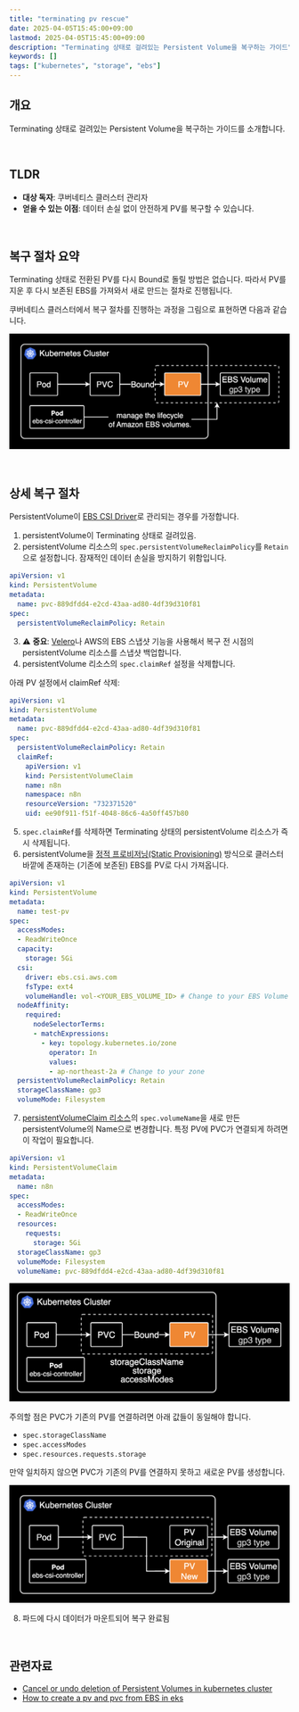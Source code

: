 ```yaml
---
title: "terminating pv rescue"
date: 2025-04-05T15:45:00+09:00
lastmod: 2025-04-05T15:45:00+09:00
description: "Terminating 상태로 걸려있는 Persistent Volume을 복구하는 가이드"
keywords: []
tags: ["kubernetes", "storage", "ebs"]
---
```


## 개요

Terminating 상태로 걸려있는 Persistent Volume을 복구하는 가이드를 소개합니다.

&nbsp;

## TLDR

- **대상 독자**: 쿠버네티스 클러스터 관리자
- **얻을 수 있는 이점**: 데이터 손실 없이 안전하게 PV를 복구할 수 있습니다.

&nbsp;

## 복구 절차 요약

Terminating 상태로 전환된 PV를 다시 Bound로 돌릴 방법은 없습니다. 따라서 PV를 지운 후 다시 보존된 EBS를 가져와서 새로 만드는 절차로 진행됩니다.

쿠버네티스 클러스터에서 복구 절차를 진행하는 과정을 그림으로 표현하면 다음과 같습니다.

![EBS 기반의 Persistent Volume 복구 절차 요약](./1.png)

&nbsp;

## 상세 복구 절차

PersistentVolume이 [EBS CSI Driver](https://github.com/kubernetes-sigs/aws-ebs-csi-driver)로 관리되는 경우를 가정합니다.

1. persistentVolume이 Terminating 상태로 걸려있음.
2. persistentVolume 리소스의 `spec.persistentVolumeReclaimPolicy`를 `Retain`으로 설정합니다. 잠재적인 데이터 손실을 방지하기 위함입니다.

```yaml
apiVersion: v1
kind: PersistentVolume
metadata:
  name: pvc-889dfdd4-e2cd-43aa-ad80-4df39d310f81
spec:
  persistentVolumeReclaimPolicy: Retain
```

3. ⚠️ **중요**: [Velero](https://github.com/vmware-tanzu/velero)나 AWS의 EBS 스냅샷 기능을 사용해서 복구 전 시점의 persistentVolume 리소스를 스냅샷 백업합니다.
4. persistentVolume 리소스의 `spec.claimRef` 설정을 삭제합니다.

아래 PV 설정에서 claimRef 삭제:

```yaml
apiVersion: v1
kind: PersistentVolume
metadata:
  name: pvc-889dfdd4-e2cd-43aa-ad80-4df39d310f81
spec:
  persistentVolumeReclaimPolicy: Retain
  claimRef:
    apiVersion: v1
    kind: PersistentVolumeClaim
    name: n8n
    namespace: n8n
    resourceVersion: "732371520"
    uid: ee90f911-f51f-4048-86c6-4a50ff457b80
```

5. `spec.claimRef`를 삭제하면 Terminating 상태의 persistentVolume 리소스가 즉시 삭제됩니다.
6. persistentVolume을 [정적 프로비저닝(Static Provisioning)](https://github.com/kubernetes-sigs/aws-ebs-csi-driver/tree/master/examples/kubernetes/static-provisioning) 방식으로 클러스터 바깥에 존재하는 (기존에 보존된) EBS를 PV로 다시 가져옵니다.

```yaml
apiVersion: v1
kind: PersistentVolume
metadata:
  name: test-pv
spec:
  accessModes:
  - ReadWriteOnce
  capacity:
    storage: 5Gi
  csi:
    driver: ebs.csi.aws.com
    fsType: ext4
    volumeHandle: vol-<YOUR_EBS_VOLUME_ID> # Change to your EBS Volume ID
  nodeAffinity:
    required:
      nodeSelectorTerms:
      - matchExpressions:
        - key: topology.kubernetes.io/zone
          operator: In
          values:
          - ap-northeast-2a # Change to your zone
  persistentVolumeReclaimPolicy: Retain
  storageClassName: gp3
  volumeMode: Filesystem
```

7. [persistentVolumeClaim 리소스](https://kubernetes.io/docs/concepts/storage/persistent-volumes/#reserving-a-persistentvolume)의 `spec.volumeName`을 새로 만든 persistentVolume의 Name으로 변경합니다. 특정 PV에 PVC가 연결되게 하려면 이 작업이 필요합니다.

```yaml
apiVersion: v1
kind: PersistentVolumeClaim
metadata:
  name: n8n
spec:
  accessModes:
  - ReadWriteOnce
  resources:
    requests:
      storage: 5Gi
  storageClassName: gp3
  volumeMode: Filesystem
  volumeName: pvc-889dfdd4-e2cd-43aa-ad80-4df39d310f81
```

![PVC와 PV의 값이 동일해야 함](./2.png)

주의할 점은 PVC가 기존의 PV를 연결하려면 아래 값들이 동일해야 합니다.

- `spec.storageClassName`
- `spec.accessModes`
- `spec.resources.requests.storage`

만약 일치하지 않으면 PVC가 기존의 PV를 연결하지 못하고 새로운 PV를 생성합니다.

![PVC와 PV의 값이 일치하지 않을 때](./3.png)

8. 파드에 다시 데이터가 마운트되어 복구 완료됨

&nbsp;

## 관련자료

- [Cancel or undo deletion of Persistent Volumes in kubernetes cluster](https://stackoverflow.com/questions/51585649/cancel-or-undo-deletion-of-persistent-volumes-in-kubernetes-cluster)
- [How to create a pv and pvc from EBS in eks](https://repost.aws/questions/QUDjnyA_QqQvqRyR4gwrDEog/how-to-create-a-pv-and-pvc-from-ebs-in-eks)